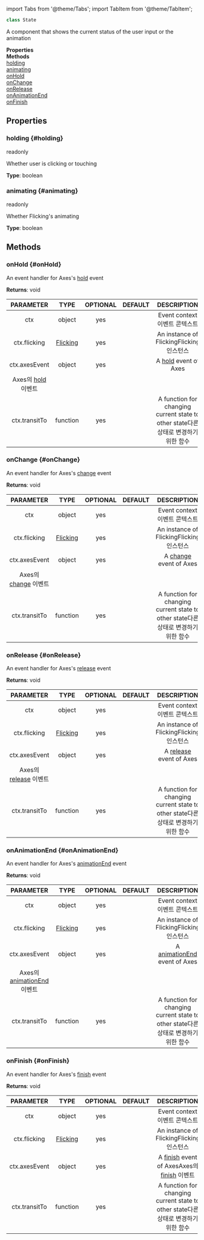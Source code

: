 import Tabs from '@theme/Tabs';
import TabItem from '@theme/TabItem';

```ts
class State 
```
A component that shows the current status of the user input or the animation

<div className="container">
    <div className="row mb-2"><div className="col col--6"><strong>Properties</strong></div><div className="col col--6"><strong>Methods</strong></div></div>
    <div className="row"><div className="col col--6"><a href="#holding">holding</a><br/><a href="#animating">animating</a></div><div className="col col--6"><a href="#onHold">onHold</a><br/><a href="#onChange">onChange</a><br/><a href="#onRelease">onRelease</a><br/><a href="#onAnimationEnd">onAnimationEnd</a><br/><a href="#onFinish">onFinish</a></div></div>
  </div>



## Properties

### holding {#holding}
<div className="bulma-tags">

<span className="bulma-tag is-info">readonly</span>


</div>

Whether user is clicking or touching

**Type**: boolean











### animating {#animating}
<div className="bulma-tags">

<span className="bulma-tag is-info">readonly</span>


</div>

Whether Flicking's animating

**Type**: boolean











## Methods

### onHold {#onHold}
<div className="bulma-tags">




</div>

An event handler for Axes's [hold](https://naver.github.io/egjs-axes/release/latest/doc/eg.Axes.html#event-hold) event



**Returns**: void


|PARAMETER|TYPE|OPTIONAL|DEFAULT|DESCRIPTION|
|:---:|:---:|:---:|:---:|:---:|
|ctx|object|yes||Event context<ko>이벤트 콘텍스트</ko>|
|ctx.flicking|[Flicking](Flicking)|yes||An instance of Flicking<ko>Flicking 인스턴스</ko>|
|ctx.axesEvent|object|yes||A [hold](https://naver.github.io/egjs-axes/release/latest/doc/eg.Axes.html#event-hold) event of Axes
<ko>Axes의 [hold](https://naver.github.io/egjs-axes/release/latest/doc/eg.Axes.html#event-hold) 이벤트</ko>|
|ctx.transitTo|function|yes||A function for changing current state to other state<ko>다른 상태로 변경하기 위한 함수</ko>|







### onChange {#onChange}
<div className="bulma-tags">




</div>

An event handler for Axes's [change](https://naver.github.io/egjs-axes/release/latest/doc/eg.Axes.html#event-change) event



**Returns**: void


|PARAMETER|TYPE|OPTIONAL|DEFAULT|DESCRIPTION|
|:---:|:---:|:---:|:---:|:---:|
|ctx|object|yes||Event context<ko>이벤트 콘텍스트</ko>|
|ctx.flicking|[Flicking](Flicking)|yes||An instance of Flicking<ko>Flicking 인스턴스</ko>|
|ctx.axesEvent|object|yes||A [change](https://naver.github.io/egjs-axes/release/latest/doc/eg.Axes.html#event-change) event of Axes
<ko>Axes의 [change](https://naver.github.io/egjs-axes/release/latest/doc/eg.Axes.html#event-change) 이벤트</ko>|
|ctx.transitTo|function|yes||A function for changing current state to other state<ko>다른 상태로 변경하기 위한 함수</ko>|







### onRelease {#onRelease}
<div className="bulma-tags">




</div>

An event handler for Axes's [release](https://naver.github.io/egjs-axes/release/latest/doc/eg.Axes.html#event-release) event



**Returns**: void


|PARAMETER|TYPE|OPTIONAL|DEFAULT|DESCRIPTION|
|:---:|:---:|:---:|:---:|:---:|
|ctx|object|yes||Event context<ko>이벤트 콘텍스트</ko>|
|ctx.flicking|[Flicking](Flicking)|yes||An instance of Flicking<ko>Flicking 인스턴스</ko>|
|ctx.axesEvent|object|yes||A [release](https://naver.github.io/egjs-axes/release/latest/doc/eg.Axes.html#event-release) event of Axes
<ko>Axes의 [release](https://naver.github.io/egjs-axes/release/latest/doc/eg.Axes.html#event-release) 이벤트</ko>|
|ctx.transitTo|function|yes||A function for changing current state to other state<ko>다른 상태로 변경하기 위한 함수</ko>|







### onAnimationEnd {#onAnimationEnd}
<div className="bulma-tags">




</div>

An event handler for Axes's [animationEnd](https://naver.github.io/egjs-axes/release/latest/doc/eg.Axes.html#event-animationEnd) event



**Returns**: void


|PARAMETER|TYPE|OPTIONAL|DEFAULT|DESCRIPTION|
|:---:|:---:|:---:|:---:|:---:|
|ctx|object|yes||Event context<ko>이벤트 콘텍스트</ko>|
|ctx.flicking|[Flicking](Flicking)|yes||An instance of Flicking<ko>Flicking 인스턴스</ko>|
|ctx.axesEvent|object|yes||A [animationEnd](https://naver.github.io/egjs-axes/release/latest/doc/eg.Axes.html#event-animationEnd) event of Axes
<ko>Axes의 [animationEnd](https://naver.github.io/egjs-axes/release/latest/doc/eg.Axes.html#event-animationEnd) 이벤트</ko>|
|ctx.transitTo|function|yes||A function for changing current state to other state<ko>다른 상태로 변경하기 위한 함수</ko>|







### onFinish {#onFinish}
<div className="bulma-tags">




</div>

An event handler for Axes's [finish](https://naver.github.io/egjs-axes/release/latest/doc/eg.Axes.html#event-finish) event



**Returns**: void


|PARAMETER|TYPE|OPTIONAL|DEFAULT|DESCRIPTION|
|:---:|:---:|:---:|:---:|:---:|
|ctx|object|yes||Event context<ko>이벤트 콘텍스트</ko>|
|ctx.flicking|[Flicking](Flicking)|yes||An instance of Flicking<ko>Flicking 인스턴스</ko>|
|ctx.axesEvent|object|yes||A [finish](https://naver.github.io/egjs-axes/release/latest/doc/eg.Axes.html#event-finish) event of Axes<ko>Axes의 [finish](https://naver.github.io/egjs-axes/release/latest/doc/eg.Axes.html#event-finish) 이벤트</ko>|
|ctx.transitTo|function|yes||A function for changing current state to other state<ko>다른 상태로 변경하기 위한 함수</ko>|








